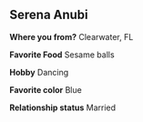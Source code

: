 ## Serena Anubi

**Where you from?** Clearwater, FL

**Favorite Food** Sesame balls

**Hobby** Dancing

**Favorite color** Blue

**Relationship status** Married
